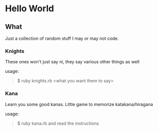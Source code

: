 # Hello World

## What
Just a collection of random stuff I may or may not code.

### Knights
These ones won't just say ni, they say various other things as well

usage:
> $ ruby knights.rb &lt;what you want them to say&gt;

### Kana
Learn you some good kanas. Little game to memorize katakana/hiragana

usage:
> $ ruby kana.rb
  and read the instructions
